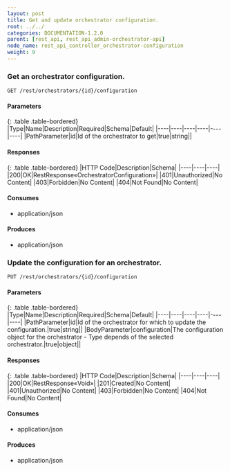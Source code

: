 ```yaml
---
layout: post
title: Get and update orchestrator configuration.
root: ../../
categories: DOCUMENTATION-1.2.0
parent: [rest_api, rest_api_admin-orchestrator-api]
node_name: rest_api_controller_orchestrator-configuration
weight: 9
---
```


### Get an orchestrator configuration.
```
GET /rest/orchestrators/{id}/configuration
```

#### Parameters

{: .table .table-bordered}
|Type|Name|Description|Required|Schema|Default|
|----|----|----|----|----|----|
|PathParameter|id|Id of the orchestrator to get|true|string||


#### Responses

{: .table .table-bordered}
|HTTP Code|Description|Schema|
|----|----|----|
|200|OK|RestResponse«OrchestratorConfiguration»|
|401|Unauthorized|No Content|
|403|Forbidden|No Content|
|404|Not Found|No Content|


#### Consumes

* application/json

#### Produces

* application/json

### Update the configuration for an orchestrator.
```
PUT /rest/orchestrators/{id}/configuration
```

#### Parameters

{: .table .table-bordered}
|Type|Name|Description|Required|Schema|Default|
|----|----|----|----|----|----|
|PathParameter|id|Id of the orchestrator for which to update the configuration.|true|string||
|BodyParameter|configuration|The configuration object for the orchestrator - Type depends of the selected orchestrator.|true|object||


#### Responses

{: .table .table-bordered}
|HTTP Code|Description|Schema|
|----|----|----|
|200|OK|RestResponse«Void»|
|201|Created|No Content|
|401|Unauthorized|No Content|
|403|Forbidden|No Content|
|404|Not Found|No Content|


#### Consumes

* application/json

#### Produces

* application/json

